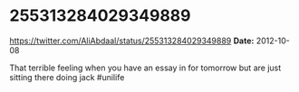 # 255313284029349889
https://twitter.com/AliAbdaal/status/255313284029349889
**Date:** 2012-10-08

That terrible feeling when you have an essay in for tomorrow but are just sitting there doing jack #unilife
